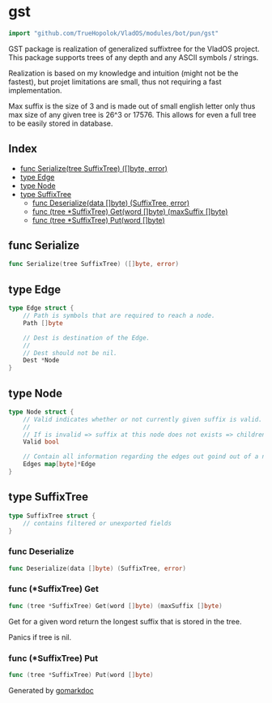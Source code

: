 <!-- Code generated by gomarkdoc. DO NOT EDIT -->

# gst

```go
import "github.com/TrueHopolok/VladOS/modules/bot/pun/gst"
```

GST package is realization of generalized suffixtree for the VladOS project. This package supports trees of any depth and any ASCII symbols / strings.

Realization is based on my knowledge and intuition \(might not be the fastest\), but projet limitations are small, thus not requiring a fast implementation.

Max suffix is the size of 3 and is made out of small english letter only thus max size of any given tree is 26^3 or 17576. This allows for even a full tree to be easily stored in database.

## Index

- [func Serialize\(tree SuffixTree\) \(\[\]byte, error\)](<#Serialize>)
- [type Edge](<#Edge>)
- [type Node](<#Node>)
- [type SuffixTree](<#SuffixTree>)
  - [func Deserialize\(data \[\]byte\) \(SuffixTree, error\)](<#Deserialize>)
  - [func \(tree \*SuffixTree\) Get\(word \[\]byte\) \(maxSuffix \[\]byte\)](<#SuffixTree.Get>)
  - [func \(tree \*SuffixTree\) Put\(word \[\]byte\)](<#SuffixTree.Put>)


<a name="Serialize"></a>
## func Serialize

```go
func Serialize(tree SuffixTree) ([]byte, error)
```



<a name="Edge"></a>
## type Edge



```go
type Edge struct {
    // Path is symbols that are required to reach a node.
    Path []byte

    // Dest is destination of the Edge.
    //
    // Dest should not be nil.
    Dest *Node
}
```

<a name="Node"></a>
## type Node



```go
type Node struct {
    // Valid indicates whether or not currently given suffix is valid.
    //
    // If is invalid => suffix at this node does not exists => children may contain existing suffix.
    Valid bool

    // Contain all information regarding the edges out goind out of a node.
    Edges map[byte]*Edge
}
```

<a name="SuffixTree"></a>
## type SuffixTree



```go
type SuffixTree struct {
    // contains filtered or unexported fields
}
```

<a name="Deserialize"></a>
### func Deserialize

```go
func Deserialize(data []byte) (SuffixTree, error)
```



<a name="SuffixTree.Get"></a>
### func \(\*SuffixTree\) Get

```go
func (tree *SuffixTree) Get(word []byte) (maxSuffix []byte)
```

Get for a given word return the longest suffix that is stored in the tree.

Panics if tree is nil.

<a name="SuffixTree.Put"></a>
### func \(\*SuffixTree\) Put

```go
func (tree *SuffixTree) Put(word []byte)
```



Generated by [gomarkdoc](<https://github.com/princjef/gomarkdoc>)
